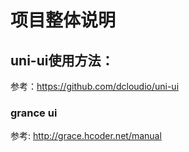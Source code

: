# 项目整体说明
## uni-ui使用方法：
参考：https://github.com/dcloudio/uni-ui
### grance ui
参考: http://grace.hcoder.net/manual
